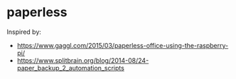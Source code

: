 # paperless

Inspired by:
- https://www.gaggl.com/2015/03/paperless-office-using-the-raspberry-pi/
- https://www.splitbrain.org/blog/2014-08/24-paper_backup_2_automation_scripts
